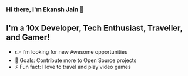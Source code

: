 ### Hi there, I'm Ekansh Jain 👋

## I'm a 10x Developer, Tech Enthusiast, Traveller, and Gamer!
- 👉 I’m looking for new Awesome opportunities
- 🥅 Goals: Contribute more to Open Source projects
- ⚡ Fun fact: I love to travel and play video games
